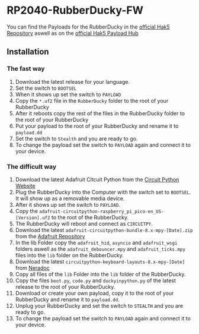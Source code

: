 # RP2040-RubberDucky-FW

You can find the Payloads for the RubberDucky in the [official Hak5 Repository](https://github.com/hak5/usbrubberducky-payloads) aswell as on the [official Hak5 Payload Hub](https://hak5.org/blogs/payloads/tagged/usb-rubber-ducky)

## Installation

### The fast way

1. Download the latest release for your language.
2. Set the switch to `BOOTSEL`
3. When it shows up set the switch to `PAYLOAD`
4. Copy the `*.uf2` file in the `RubberDucky` folder to the root of your RubberDucky
5. After it reboots copy the rest of the files in the RubberDucky folder to the root of your RubberDucky
6. Put your payload to the root of your RubberDucky and rename it to `payload.dd`
7. Set the switch to `Stealth` and you are ready to go.
8. To change the payload set the switch to `PAYLOAD` again and connect it to your device.

### The difficult way

1. Download the latest Adafruit Citcuit Python from the [Circuit Python Website](https://circuitpython.org/board/raspberry_pi_pico/)
2. Plug the RubberDucky into the Computer with the switch set to `BOOTSEL`. It will show up as a removable media device.
3. After it shows up set the switch to `PAYLOAD`.
4. Copy the `adafruit-circuitpython-raspberry_pi_pico-en_US-[Version].uf2` to the root of the RubberDucky.
5. The RubberDucky will reboot and connect as `CIRCUITPY`.
6. Download the latest `adafruit-circuitpython-bundle-8.x-mpy-[Date].zip` from the [Adafruit Repository](https://github.com/adafruit/Adafruit_CircuitPython_Bundle/releases)
7. In the lib Folder copy the `adafruit_hid`, `asyncio` and `adafruit_wsgi` folders aswell as the `adafruit_debouncer.mpy` and `adafruit_ticks.mpy` files into the `lib` folder on the RubberDucky.
8. Download the latest `circuitpython-keyboard-layouts-8.x-mpy-[Date]` from [Neradoc](https://github.com/Neradoc/Circuitpython_Keyboard_Layouts/releases)
9. Copy all files of the `lib` Folder into the `lib` folder of the RubberDucky.
10. Copy the files `boot.py`, `code.py` and `duckyinpython.py` of the latest release to the root of your RubberDucky.
11. Download or create your own payload, copy it to the root of your RubberDucky and rename it to `payload.dd`.
12. Unplug your RubberDucky and set the switch to `STEALTH` and you are ready to go.
13. To change the payload set the switch to `PAYLOAD` again and connect it to your device.
